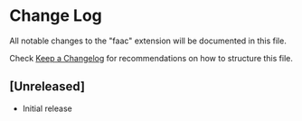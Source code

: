 # Change Log

All notable changes to the "faac" extension will be documented in this file.

Check [Keep a Changelog](http://keepachangelog.com/) for recommendations on how to structure this file.

## [Unreleased]

- Initial release